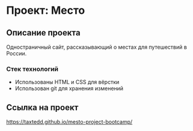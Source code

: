 # Проект: Место
## Описание проекта
Одностраничный сайт, рассказывающий о местах для путешествий в России.
### Стек технологий
* Использованы HTML и CSS для вёрстки
* Использован git для хранения изменений
## Ссылка на проект
https://taxtedd.github.io/mesto-project-bootcamp/
